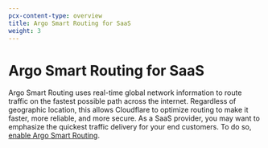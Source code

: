 ```yaml
---
pcx-content-type: overview
title: Argo Smart Routing for SaaS
weight: 3
---
```


# Argo Smart Routing for SaaS

Argo Smart Routing uses real-time global network information to route traffic on the fastest possible path across the internet. Regardless of geographic location, this allows Cloudflare to optimize routing to make it faster, more reliable, and more secure. As a SaaS provider, you may want to emphasize the quickest traffic delivery for your end customers. To do so, [enable Argo Smart Routing](/argo-smart-routing/get-started/#enable-argo-smart-routing). 